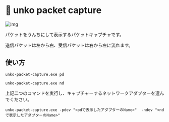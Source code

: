 # 💩 unko packet capture
![img](/image/gif1.gif)

パケットをうんちにして表示するパケットキャプチャです。

送信パケットは左から右、受信パケットは右から左に流れます。

## 使い方
```
unko-packet-capture.exe pd
```
```
unko-packet-capture.exe nd
```
上記二つのコマンドを実行し、キャプチャーするネットワークアダプターを選んでください。

```
unko-packet-capture.exe -pdev "<pdで表示したアダプターのName>"  -ndev "<ndで表示したアダプターのName>"
```

